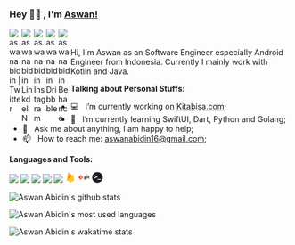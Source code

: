 ### Hey 👋🏽 , I'm [Aswan!](https://github.com/aswanabidin) 

<a href="https://twitter.com/aswanabidin">
  <img align="left" alt="aswanabidin | Twitter" width="22px" src="https://cdn.jsdelivr.net/npm/simple-icons@v3/icons/twitter.svg" />
</a>
<a href="https://www.linkedin.com/in/aswanabidin/">
  <img align="left" alt="aswanabidin LinkdeIN" width="22px" src="https://cdn.jsdelivr.net/npm/simple-icons@v3/icons/linkedin.svg" />
</a>
<a href="https://www.instagram.com/aswanabdn/">
  <img align="left" alt="aswanabidin Instagram" width="22px" src="https://cdn.jsdelivr.net/npm/simple-icons@v3/icons/instagram.svg" />
</a>
<a href="https://dribbble.com/aswanabidin">
  <img align="left" alt="aswanabidin Dribbble" width="22px" src="https://cdn.jsdelivr.net/npm/simple-icons@3.13.0/icons/dribbble.svg" />
</a>
<a href="https://www.behance.net/aswanabidin">
  <img align="left" alt="aswanabidin Behance" width="22px" src="https://cdn.jsdelivr.net/npm/simple-icons@3.13.0/icons/behance.svg" />
</a>
<br/>
<br/>
Hi, I'm Aswan as an Software Engineer especially Android Engineer from Indonesia. Currently I mainly work with Kotlin and Java. 

  
**Talking about Personal Stuffs:**

- 💻 &nbsp; I’m currently working on [Kitabisa.com](https://kitabisa.com/);
- 🌱 &nbsp; I’m currently learning SwiftUI, Dart, Python and Golang; 
- 💬 &nbsp; Ask me about anything, I am happy to help;
- 📫 &nbsp; How to reach me: aswanabidin16@gmail.com;

**Languages and Tools:**  

<code><img height="20" src="https://upload.wikimedia.org/wikipedia/commons/thumb/7/74/Kotlin-logo.svg/1024px-Kotlin-logo.svg.png"></code>
<code><img height="20" src="https://1000logos.net/wp-content/uploads/2020/09/Java-Logo.png"></code>
<code><img height="20" src="https://www.kindpng.com/picc/m/355-3557482_flutter-logo-png-transparent-png.png"></code>
<code><img height="20" src="https://upload.wikimedia.org/wikipedia/commons/thumb/7/7e/Dart-logo.png/768px-Dart-logo.png"></code>
<code><img height="20" src="https://ih0.redbubble.net/image.415946483.7473/flat,1000x1000,075,f.u1.jpg"></code>
<code><img height="20" src="https://raw.githubusercontent.com/github/explore/80688e429a7d4ef2fca1e82350fe8e3517d3494d/topics/firebase/firebase.png"></code>
<code><img height="20" src="https://raw.githubusercontent.com/github/explore/80688e429a7d4ef2fca1e82350fe8e3517d3494d/topics/git/git.png"></code>
<code><img height="20" src="https://raw.githubusercontent.com/github/explore/80688e429a7d4ef2fca1e82350fe8e3517d3494d/topics/terminal/terminal.png"></code>


![Aswan Abidin's github stats](https://github-readme-stats.vercel.app/api?username=aswanabidin&show_icons=true&hide_border=true)

![Aswan Abidin's most used languages](https://github-readme-stats.vercel.app/api/top-langs/?username=aswanabidin&layout=compact)

![Aswan Abidin's wakatime stats](https://github-readme-stats.vercel.app/api/wakatime?username=aswanabidin)
